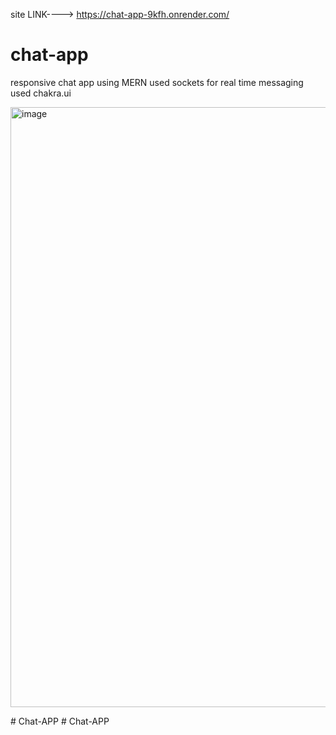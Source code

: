 site LINK---->        https://chat-app-9kfh.onrender.com/


# chat-app
responsive chat app using MERN
used sockets for real time messaging 
used chakra.ui 



<img width="960" alt="image" src="https://github.com/ab-j/chat-app/assets/108211192/5f47fc1a-c0b4-411d-b4b6-6611382b648b">

#   C h a t - A P P 
 
 #   C h a t - A P P 
 
 
